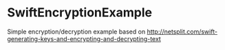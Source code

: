 # SwiftEncryptionExample
Simple encryption/decryption example based on http://netsplit.com/swift-generating-keys-and-encrypting-and-decrypting-text
